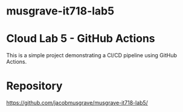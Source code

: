 # musgrave-it718-lab5
# Cloud Lab 5 - GitHub Actions

This is a simple project demonstrating a CI/CD pipeline using GitHub Actions.

# Repository
https://github.com/jacobmusgrave/musgrave-it718-lab5/
